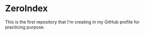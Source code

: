 # ZeroIndex
This is the first repository that I'm creating in my GitHub profile for practicing purpose.
